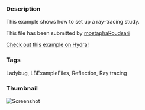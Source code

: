 ### Description 
This example shows how to set up a ray-tracing study.

This file has been submitted by [mostaphaRoudsari](https://github.com/mostaphaRoudsari)

[Check out this example on Hydra!](http://hydrashare.github.io/hydra/viewer?owner=mostaphaRoudsari&fork=hydra_1&id=Ray_tracing)
### Tags 
Ladybug, LBExampleFiles, Reflection, Ray tracing
### Thumbnail 
![Screenshot](https://raw.githubusercontent.com/mostaphaRoudsari/hydra/master/Ray_tracing/thumbnail.png)
